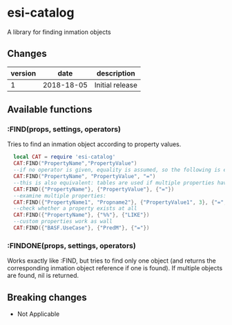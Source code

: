 # esi-catalog

A library for finding inmation objects

## Changes

| version | date       | description                 |
| ------- | ---------- | --------------------------- |
| 1       | 2018-18-05 | Initial release             |

## Available functions

### :FIND(props, settings, operators)

Tries to find an inmation object according to property values.

```lua
  local CAT = require 'esi-catalog'
  CAT:FIND("PropertyName","PropertyValue") 
  --if no operator is given, equality is assumed, so the following is equivalent:
  CAT:FIND("PropertyName", "PropertyValue", "=")
  --this is also equivalent: tables are used if multiple properties have to be examined
  CAT:FIND({"PropertyName"}, {"PropertyValue"}, {"="})
  --examine multiple properties:
  CAT:FIND({"PropertyName1", "Propname2"}, {"PropertyValue1", 3}, {"=", "<"})
  --check whether a property exists at all
  CAT:FIND({"PropertyName"}, {"%%"}, {"LIKE"})
  --custom properties work as wall
  CAT:FIND({"BASF.UseCase"}, {"PredM"}, {"="})
```

### :FINDONE(props, settings, operators)

Works exactly like :FIND, but tries to find only one object (and returns the corresponding inmation object reference if one is found). If multiple objects are found, nil is returned.

## Breaking changes

- Not Applicable